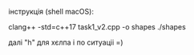 інструкція (shell macOS):

clang++ -std=c++17 task1_v2.cpp -o shapes
./shapes

далі "h" для хєлпа і по ситуаціі =)
